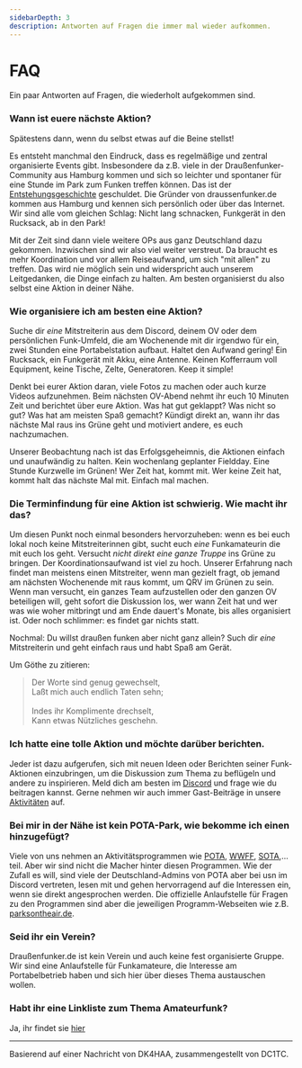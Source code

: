 ```yaml
---
sidebarDepth: 3
description: Antworten auf Fragen die immer mal wieder aufkommen.
---
```


# FAQ
Ein paar Antworten auf Fragen, die wiederholt aufgekommen sind.

### Wann ist euere nächste Aktion?
Spätestens dann, wenn du selbst etwas auf die Beine stellst! 

Es entsteht manchmal den Eindruck, dass es regelmäßige und zentral organisierte Events gibt. Insbesondere da z.B. viele in der Draußenfunker-Community aus Hamburg kommen und sich so leichter und spontaner für eine Stunde im Park zum Funken treffen können. Das ist der [Entstehungsgeschichte](/#uber-uns-–-die-geschichte-hinter-draussenfunker-de) geschuldet. Die Gründer von draussenfunker.de kommen aus Hamburg und kennen sich persönlich oder über das Internet. Wir sind alle vom gleichen Schlag: Nicht lang schnacken, Funkgerät in den Rucksack, ab in den Park!

Mit der Zeit sind dann viele weitere OPs aus ganz Deutschland dazu gekommen. Inzwischen sind wir also viel weiter verstreut. Da braucht es mehr Koordination und vor allem Reiseaufwand, um sich "mit allen" zu treffen. Das wird nie möglich sein und widerspricht auch unserem Leitgedanken, die Dinge einfach zu halten. Am besten organisierst du also selbst eine Aktion in deiner Nähe.


### Wie organisiere ich am besten eine Aktion?
Suche dir _eine_ Mitstreiterin aus dem Discord, deinem OV oder dem persönlichen Funk-Umfeld, die am Wochenende mit dir irgendwo für ein, zwei Stunden eine Portabelstation aufbaut. Haltet den Aufwand gering! Ein Rucksack, ein Funkgerät mit Akku, eine Antenne. Keinen Kofferraum voll Equipment, keine Tische, Zelte, Generatoren. Keep it simple!

Denkt bei eurer Aktion daran, viele Fotos zu machen oder auch kurze Videos aufzunehmen. Beim nächsten OV-Abend nehmt ihr euch 10 Minuten Zeit und berichtet über eure Aktion. Was hat gut geklappt? Was nicht so gut? Was hat am meisten Spaß gemacht? Kündigt direkt an, wann ihr das nächste Mal raus ins Grüne geht und motiviert andere, es euch nachzumachen.

Unserer Beobachtung nach ist das Erfolgsgeheimnis, die Aktionen einfach und unaufwändig zu halten. Kein wochenlang geplanter Fieldday. Eine Stunde Kurzwelle im Grünen! Wer Zeit hat, kommt mit. Wer keine Zeit hat, kommt halt das nächste Mal mit. Einfach mal machen.


### Die Terminfindung für eine Aktion ist schwierig. Wie macht ihr das?
Um diesen Punkt noch einmal besonders hervorzuheben: wenn es bei euch lokal noch keine Mitstreiterinnen gibt, sucht euch _eine_ Funkamateurin die mit euch los geht. Versucht _nicht direkt eine ganze Truppe_ ins Grüne zu bringen. Der Koordinationsaufwand ist viel zu hoch. Unserer Erfahrung nach findet man meistens einen Mitstreiter, wenn man gezielt fragt, ob jemand am nächsten Wochenende mit raus kommt, um QRV im Grünen zu sein. Wenn man versucht, ein ganzes Team aufzustellen oder den ganzen OV beteiligen will, geht sofort die Diskussion los, wer wann Zeit hat und wer was wie woher mitbringt und am Ende dauert's Monate, bis alles organisiert ist. Oder noch schlimmer: es findet gar nichts statt.

Nochmal: Du willst draußen funken aber nicht ganz allein? Such dir _eine_ Mitstreiterin und geht einfach raus und habt Spaß am Gerät.

Um Göthe zu zitieren:
>Der Worte sind genug gewechselt, <br>
>Laßt mich auch endlich Taten sehn; <br>
><br>
>Indes ihr Komplimente drechselt, <br>
>Kann etwas Nützliches geschehn.

### Ich hatte eine tolle Aktion und möchte darüber berichten.
Jeder ist dazu aufgerufen, sich mit neuen Ideen oder Berichten seiner Funk-Aktionen einzubringen, um die Diskussion zum Thema zu beflügeln und andere zu inspirieren. Meld dich am besten im [Discord](/mitmachen) und frage wie du beitragen kannst. Gerne nehmen wir auch immer Gast-Beiträge in unsere [Aktivitäten](/aktivitaeten) auf.

### Bei mir in der Nähe ist kein POTA-Park, wie bekomme ich einen hinzugefügt?
Viele von uns nehmen an Aktivitätsprogrammen wie [POTA](https://pota.app), [WWFF](https://wwff.co), [SOTA](https://www.sota.org.uk),… teil. Aber wir sind nicht die Macher hinter diesen Programmen. Wie der Zufall es will, sind viele der Deutschland-Admins von POTA aber bei usn im Discord vertreten, lesen mit und gehen hervorragend auf die Interessen ein, wenn sie direkt angesprochen werden. Die offizielle Anlaufstelle für Fragen zu den Programmen sind aber die jeweiligen Programm-Webseiten wie z.B. [parksontheair.de](https://www.parksontheair.de).

### Seid ihr ein Verein?
Draußenfunker.de ist kein Verein und auch keine fest organisierte Gruppe. Wir sind eine Anlaufstelle für Funkamateure, die Interesse am Portabelbetrieb haben und sich hier über dieses Thema austauschen wollen.

### Habt ihr eine Linkliste zum Thema Amateurfunk?
Ja, ihr findet sie [hier](/faq/link-list)

---

Basierend auf einer Nachricht von DK4HAA, zusammengestellt von DC1TC.
